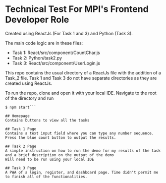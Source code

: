# Technical Test For MPI's Frontend Developer Role

Created using ReactJs (For Task 1 and 3) and Python (Task 3). 

The main code logic are in these files:
* Task 1: React/src/component/CountChar.js
* Task 2: Python/task2.py
* Task 3: React/src/component/UserLogin.js

This repo contains the usual directory of a ReactJs file with the addition of a Task_2 file.
Task 1 and Task 3 do not have separate directories as they are created using ReactJs.

To run the repo, clone and open it with your local IDE.
Navigate to the root of the directory and run
```$ cd React
$ npm start```

## Homepage
Contains buttons to view all the tasks

## Task 1 Page
Contains a text input field where you can type any number sequence.
Press the blue count button to output the results.

## Task 2 Page
A simple instruction on how to run the demo for my results of the task and a brief description on the output of the demo
Will need to be run using your local IDE

## Task 3 Page
A PWA of a login, register, and dashboard page. Time didn't permit me to finish all of the functionalities.
